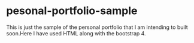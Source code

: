 # pesonal-portfolio-sample
This is just the sample of the personal portfolio that I am intending to built soon.Here I have used HTML along with the bootstrap 4.
